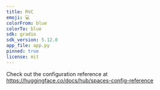 ```yaml
---
title: RVC
emoji: 💻
colorFrom: blue
colorTo: blue
sdk: gradio
sdk_version: 5.12.0
app_file: app.py
pinned: true
license: mit
---
```


Check out the configuration reference at https://huggingface.co/docs/hub/spaces-config-reference